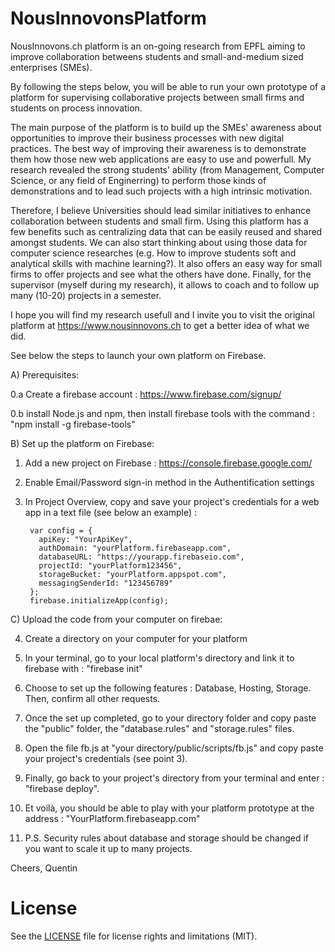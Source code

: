 # NousInnovonsPlatform
NousInnovons.ch platform is an on-going research from EPFL aiming to improve collaboration betweens students and small-and-medium sized enterprises (SMEs).

By following the steps below, you will be able to run your own prototype of a platform for supervising collaborative projects between small firms and students on process innovation.

The main purpose of the platform is to build up the SMEs' awareness about opportunities to improve their business processes with new digital practices. The best way of improving their awareness is to demonstrate them how those new web applications are easy to use and powerfull. My research revealed the strong students' ability  (from Management, Computer Science, or any field of Enginerring) to perform those kinds of demonstrations and to lead such projects with a high intrinsic motivation.

Therefore, I believe Universities should lead similar initiatives to enhance collaboration between students and small firm. Using this platform has a few benefits such as centralizing data that can be easily reused and shared amongst students. We can also start thinking about using those data for computer science researches (e.g. How to improve students soft and analytical skills with machine learning?). It also offers an easy way for small firms to offer projects and see what the others have done. Finally, for the supervisor (myself during my research), it allows to coach and to follow up many (10-20) projects in a semester.

I hope you will find my research usefull and I invite you to visit the original platform at https://www.nousinnovons.ch to get a better idea of what we did.

See below the steps to launch your own platform on Firebase.

A) Prerequisites:

0.a Create a firebase account : https://www.firebase.com/signup/

0.b install Node.js and npm, then install firebase tools with the command : "npm install -g firebase-tools"


B) Set up the platform on Firebase:

1. Add a new project on Firebase : https://console.firebase.google.com/

2. Enable Email/Password sign-in method in the Authentification settings

3. In Project Overview, copy and save your project's credentials for a web app in a text file (see below an example) :

        var config = {
          apiKey: "YourApiKey",
          authDomain: "yourPlatform.firebaseapp.com",
          databaseURL: "https://yourapp.firebaseio.com",
          projectId: "yourPlatform123456",
          storageBucket: "yourPlatform.appspot.com",
          messagingSenderId: "123456789"
        };
        firebase.initializeApp(config);

C) Upload the code from your computer on firebae:

4. Create a directory on your computer for your platform

5. In your terminal, go to your local platform's directory and link it to firebase with : "firebase init"

6. Choose to set up the following features : Database, Hosting, Storage. Then, confirm all other requests.

7. Once the set up completed, go to your directory folder and copy paste the "public" folder, the "database.rules" and "storage.rules" files.

8. Open the file fb.js at "your directory/public/scripts/fb.js" and copy paste your project's credentials (see point 3).

9. Finally, go back to your project's directory from your terminal and enter : "firebase deploy".

10. Et voilà, you should be able to play with your platform prototype at the address : "YourPlatform.firebaseapp.com"

11. P.S. Security rules about database and storage should be changed if you want to scale it up to many projects.

Cheers, 
Quentin

# License
See the [LICENSE](LICENSE.md) file for license rights and limitations (MIT).
